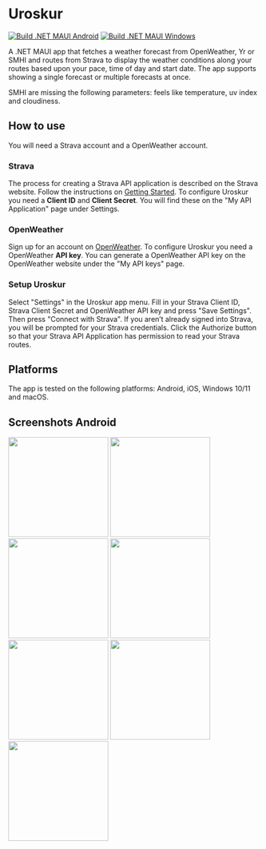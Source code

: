 # Uroskur
[![Build .NET MAUI Android](https://github.com/ahaggqvist/Uroskur-Maui/actions/workflows/dotnet-android.yml/badge.svg?branch=main)](https://github.com/ahaggqvist/Uroskur-Maui/actions/workflows/dotnet-android.yml) [![Build .NET MAUI Windows](https://github.com/ahaggqvist/Uroskur-Maui/actions/workflows/dotnet-windows.yml/badge.svg?event=workflow_run)](https://github.com/ahaggqvist/Uroskur-Maui/actions/workflows/dotnet-windows.yml)

A .NET MAUI app that fetches a weather forecast from OpenWeather, Yr or SMHI and routes from Strava to display the weather conditions along your routes based upon your pace, time of day and start date. The app supports showing a single forecast or multiple forecasts at once.

SMHI are missing the following parameters: feels like temperature, uv index and cloudiness.

## How to use
You will need a Strava account and a OpenWeather account.

### Strava
The process for creating a Strava API application is described on the Strava website. Follow the instructions on [Getting Started]( https://developers.strava.com/docs/getting-started/). To configure Uroskur you need a **Client ID** and **Client Secret**. You will find these on the "My API Application" page under Settings.

### OpenWeather
Sign up for an account on [OpenWeather](https://openweathermap.org). To configure Uroskur you need a OpenWeather **API key**. You can generate a OpenWeather API key on the OpenWeather website under the "My API keys" page.

### Setup Uroskur
Select "Settings" in the Uroskur app menu. Fill in your Strava Client ID, Strava Client Secret and OpenWeather API key and press "Save Settings". Then press "Connect with Strava". If you aren’t already signed into Strava, you will be prompted for your Strava credentials. Click the Authorize button so that your Strava API Application has permission to read your Strava routes.

## Platforms
The app is tested on the following platforms: Android, iOS, Windows 10/11 and macOS.

## Screenshots Android
<p float="left">
<img src="https://i.ibb.co/Sr5sKJy/Routes.jpg" width="200" />
<img src="https://i.ibb.co/P1fN6Tv/Route.jpg" width="200" />
<img src="https://i.ibb.co/kMS8nd8/Forecast1.jpg" width="200" />
<img src="https://i.ibb.co/Y2Sr9hs/Forecast2.jpg" width="200" />
<img src="https://i.ibb.co/MZVFtQT/Forecast-combined.jpg" width="200" />
<img src="https://i.ibb.co/vJYdnDb/Settings.jpg" width="200" />
<img src="https://i.ibb.co/Z1hr4kM/About.jpg" width="200" />
</p>
